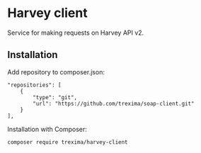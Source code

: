 # Harvey client
Service for making requests on Harvey API v2.

## Installation
Add repository to composer.json:
```
"repositories": [
    {
        "type": "git",
        "url": "https://github.com/trexima/soap-client.git"
    }
],
```

Installation with Composer:
```
composer require trexima/harvey-client
```